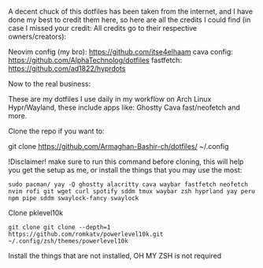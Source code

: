 A decent chuck of this dotfiles has been taken from the internet, and I have done my best to credit them here, so here are all the credits I could find (in case I missed your credit: All credits go to their respective owners/creators):

Neovim config (my bro): https://github.com/itse4elhaam
cava config: https://github.com/AlphaTechnolog/dotfiles
fastfetch: https://github.com/ad1822/hyprdots

Now to the real business:


These are my dotfiles I use daily in my workflow on Arch Linux Hypr/Wayland, these include apps like: Ghostty Cava fast/neofetch and more.

Clone the repo if you want to:

git clone https://github.com/Armaghan-Bashir-ch/dotfiles/ ~/.config

!Disclaimer! make sure to run this command before cloning, this will help you get the setup as me, or install the things that you may use the most:

```sudo pacman/ yay -Q ghostty alacritty cava waybar fastfetch neofetch nvim rofi git wget curl spotify sddm tmux waybar zsh hyprland yay peru npm pipe sddm swaylock-fancy swaylock```

Clone pklevel10k

```git clone git clone --depth=1 https://github.com/romkatv/powerlevel10k.git ~/.config/zsh/themes/powerlevel10k```

Install the things that are not installed, OH MY ZSH is not required

